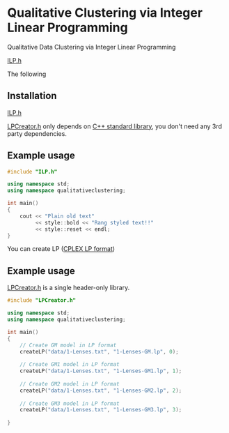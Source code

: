 # Qualitative Clustering via Integer Linear Programming
Qualitative Data Clustering via Integer Linear Programming

[ILP.h](ILP.h)

The following 

Installation
------------

[ILP.h](ILP.h) 

[LPCreator.h](LPCreator.h) only depends on [C++ standard library](http://en.cppreference.com/w/cpp/header), you don't need any 3rd party dependencies.


Example usage
-------------

```c++
#include "ILP.h"

using namespace std;
using namespace qualitativeclustering;

int main()
{
    cout << "Plain old text"
         << style::bold << "Rang styled text!!"
         << style::reset << endl;
}
```

You can create LP ([CPLEX LP format](https://www.ibm.com/support/knowledgecenter/SSSA5P_12.5.0/ilog.odms.cplex.help/CPLEX/FileFormats/topics/LP.html)) 

Example usage
-------------

[LPCreator.h](LPCreator.h) is a single header-only library.  

```c++
#include "LPCreator.h"

using namespace std;
using namespace qualitativeclustering;

int main()
{
    // Create GM model in LP format
    createLP("data/1-Lenses.txt", "1-Lenses-GM.lp", 0);
    
    // Create GM1 model in LP format
    createLP("data/1-Lenses.txt", "1-Lenses-GM1.lp", 1);
    
    // Create GM2 model in LP format
    createLP("data/1-Lenses.txt", "1-Lenses-GM2.lp", 2);
    
    // Create GM3 model in LP format
    createLP("data/1-Lenses.txt", "1-Lenses-GM3.lp", 3);
    
}
```
